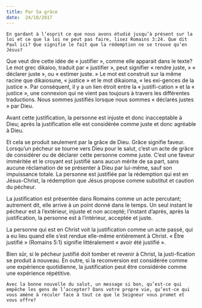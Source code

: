 ```yaml
---
title: Par Sa grâce
date:  24/10/2017
---
```


`En gardant à l’esprit ce que nous avons étudié jusqu’à présent sur la loi et ce que la loi ne peut pas faire, lisez Romains 3:24. Que dit Paul ici? Que signifie le fait que la rédemption ne se trouve qu’en Jésus?`

Que veut dire cette idée de « justifier », comme elle apparait dans le texte? Le mot grec dikaioo, traduit par « justifier », peut signifier « rendre juste, » « déclarer juste », ou « estimer juste. » Le mot est construit sur la même racine que dikaiosune, « justice » et le mot dikaioma, « les exi-gences de la justice ». Par conséquent, il y a un lien étroit entre la « justifi-cation » et la « justice », une connexion qui ne vient pas toujours à travers les différentes traductions. Nous sommes justifiés lorsque nous sommes « déclarés justes » par Dieu.

Avant cette justification, la personne est injuste et donc inacceptable à Dieu; après la justification elle est considérée comme juste et donc agréable à Dieu. 

Et cela se produit seulement par la grâce de Dieu. Grâce signifie faveur. Lorsqu’un pécheur se tourne vers Dieu pour le salut, c’est un acte de grâce de considérer ou de déclarer cette personne comme juste. C’est une faveur imméritée et le croyant est justifié sans aucun mérite de sa part, sans aucune réclamation de se présenter à Dieu par lui-même, sauf son impuissance totale. La personne est justifiée par la rédemption qui est en Jésus-Christ, la rédemption que Jésus propose comme substitut et caution du pécheur.

La justification est présentée dans Romains comme un acte percutant; autrement dit, elle arrive à un point donné dans le temps. Un seul instant le pécheur est à l’extérieur, injuste et non accepté; l’instant d’après, après la justification, la personne est à l’intérieur, acceptée et juste.

La personne qui est en Christ voit la justification comme un acte passé, qui a eu lieu quand elle s’est rendue elle-même entièrement à Christ. « Être justifié » (Romains 5:1) signifie littéralement « avoir été justifié ».

Bien sûr, si le pécheur justifié doit tomber et revenir à Christ, la justi-fication se produit à nouveau. En outre, si la reconversion est considérée comme une expérience quotidienne, la justification peut être considérée comme une expérience répétitive. 

`Avec la bonne nouvelle du salut, un message si bon, qu’est-ce qui empêche les gens de l’accepter? Dans votre propre vie, qu’est-ce qui vous amène à reculer face à tout ce que le Seigneur vous promet et vous offre?`
